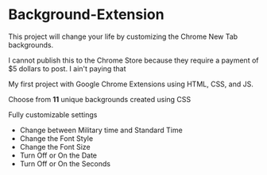 # Background-Extension
This project will change your life by customizing the Chrome New Tab backgrounds.

I cannot publish this to the Chrome Store because they require a payment of $5 dollars to post. I ain't paying that

My first project with Google Chrome Extensions using HTML, CSS, and JS.

Choose from **11** unique backgrounds created using CSS

Fully customizable settings
- Change between Military time and Standard Time
- Change the Font Style
- Change the Font Size
- Turn Off or On the Date
- Turn Off or On the Seconds
